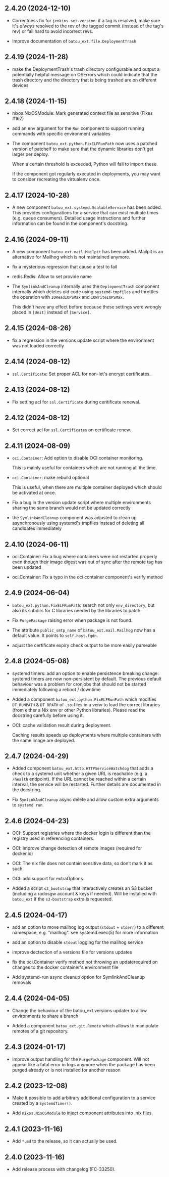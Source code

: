 
## 2.4.20 (2024-12-10)


- Correctness fix for `jenkins set-version`: if a tag is resolved, make sure it's _always_
  resolved to the rev of the tagged commit (instead of the tag's rev) or fail hard to avoid
  incorrect revs.

- Improve documentation of `batou_ext.file.DeploymentTrash`


## 2.4.19 (2024-11-28)


- make the DeploymentTrash's trash directory configurable and output a potentially helpful message on OSErrors which could indicate that the trash directory and the directory that is being trashed are on different devices


## 2.4.18 (2024-11-15)


- nixos.NixOSModule: Mark generated context file as sensitive (Fixes #167)

- add an env argument for the `Run` component to support running commands with specific environment variables

- The component `batou_ext.python.FixELFRunPath` now uses a patched version of patchelf to make sure that the
  dynamic libraries don't get larger per deploy.

  When a certain threshold is exceeded, Python will fail to import these.

  If the component got regularly executed in deployments, you may want to consider recreating
  the virtualenv once.


## 2.4.17 (2024-10-28)


- A new component `batou_ext.systemd.ScalableService` has been added. This provides configurations
  for a service that can exist multiple times (e.g. queue consumers). Detailed usage instructions
  and further information can be found in the component's docstring.


## 2.4.16 (2024-09-11)


- A new component `batou_ext.mail.Mailpit` has been added.
  Mailpit is an alternative for Mailhog which is not maintained anymore.

- fix a mysterious regression that cause a test to fail

- redis.Redis: Allow to set provide name

* The `SymlinkAndCleanup` internally uses the `DeploymentTrash` component internally which
  deletes old code using `systemd-tmpfiles` and throttles the operation with `IOReadIOPSMax`
  and `IOWriteIOPSMax`.

  This didn't have any effect before because these settings were wrongly placed in `[Unit]`
  instead of `[Service]`.


## 2.4.15 (2024-08-26)


- fix a regression in the versions update script where the environment was not loaded correctly


## 2.4.14 (2024-08-12)


- `ssl.Certificate`: Set proper ACL for non-let's encrypt certificates.


## 2.4.13 (2024-08-12)


- Fix setting acl for `ssl.Certificate` during ceritificate renewal.


## 2.4.12 (2024-08-12)


- Set correct acl for `ssl.Certificates` on certificate renew.


## 2.4.11 (2024-08-09)


- `oci.Container`: Add option to disable OCI container monitoring.

  This is mainly useful for containers which are not running all the time.

- `oci.Container`: make rebuild optional

  This is useful, when there are multiple container deployed which should be activated at once.

- Fix a bug in the version update script where multiple environments sharing the same branch would not be updated correctly

- the `SymlinkAndCleanup` component was adjusted to clean up asynchronously using systemd's tmpfiles instead of deleting all candidates immediately


## 2.4.10 (2024-06-11)


- oci.Container: Fix a bug where containers were not restarted properly even though their image digest was out of sync after the remote tag has been updated

- oci.Container: Fix a typo in the oci container component's verify method


## 2.4.9 (2024-06-04)


- `batou_ext.python.FixELFRunPath`: search not only `env_directory`, but also its subdirs for C libraries needed by the libraries to patch.

- Fix `PurgePackage` raising error when package is not found.

- The attribute `public_smtp_name` of `batou_ext.mail.Mailhog` now has a default value. It points to `self.host.fqdn`.

- adjust the certificate expiry check output to be more easily parseable


## 2.4.8 (2024-05-08)


- systemd timers: add an option to enable persistence
  breaking change: systemd timers are now non-persistent by default.
  The previous default behaviour was a problem for cronjobs that should
  not be started immediately following a reboot / downtime

* Added a component `batou_ext.python.FixELFRunPath` which modifies `DT_RUNPATH` & `DT_RPATH` of `.so`-files in a venv to load the correct libraries (from either a Nix env or other Python libraries). Please read the docstring carefully before using it.

- OCI: cache validation result during deployment.

  Caching results speeds up deployments where multiple containers with the same image are deployed.


## 2.4.7 (2024-04-29)


* Added component `batou_ext.http.HTTPServiceWatchdog` that adds a check to a systemd unit
  whether a given URL is reachable (e.g. a `/health` endpoint). If the URL cannot be reached within
  a certain interval, the service will be restarted. Further details are documented in the
  docstring.

- Fix `SymlinkAndCleanup` async delete and allow custom extra arguments to `systemd run`.


## 2.4.6 (2024-04-23)


- OCI: Support registries where the docker login is different than the registry used in referencing containers.

- OCI: Improve change detection of remote images (required for docker.io)

- OCI: The nix file does not contain sensitive data, so don’t mark it as such.

- OCI: add support for extraOptions

* Added a script `s3_bootstrap` that interactively creates an S3 bucket (including a radosgw account & keys if needed). Will be installed with `batou_ext` if the `s3-bootstrap` extra is requested.


## 2.4.5 (2024-04-17)


- add an option to move mailhog log output (`stdout` + `stderr`) to a different namespace, e.g. "mailhog". see systemd.exec(5) for more information

- add an option to disable `stdout` logging for the mailhog service

- improve dectection of a versions file for versions updates

- fix the oci.Container verify method not throwing an updaterequired on changes to the docker container's environment file

- Add systemd-run async cleanup option for SymlinkAndCleanup removals


## 2.4.4 (2024-04-05)


- Change the behaviour of the batou_ext.versions updater to allow environments to share a branch

* Added a component `batou_ext.git.Remote` which allows to manipulate remotes of a git repository.


## 2.4.3 (2024-01-17)


- Improve output handling for the `PurgePackage` component. Will not appear like a fatal error in logs anymore when the package has been purged already or is not installed for another reason


## 2.4.2 (2023-12-08)


* Make it possible to add arbitrary additional configuration to a service created by a `SystemdTimer()`.

* Add `nixos.NixOSModule` to inject component attributes into .nix files.


## 2.4.1 (2023-11-16)


* Add `*.md` to the release, so it can actually be used.


## 2.4.0 (2023-11-16)

- Add release process with changelog (FC-33250).
